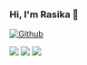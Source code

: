 ### Hi, I'm Rasika 👋
<!--
- 🔭 I’m currently working on ...
- 🌱 I’m currently learning ...
- 👯 I’m looking to collaborate on ...
- 🤔 I’m looking for help with ...
- 💬 Ask me about ...
- 📫 How to reach me: ...
- 😄 Pronouns: ...
- ⚡ Fun fact: ...
-->
[![Github](https://img.shields.io/github/followers/kanushka?label=Follow&style=social)](https://github.com/rasika2012/) 

![](http://github-profile-summary-cards.vercel.app/api/cards/profile-details?username=rasika2012&theme=apprentice)
![](http://github-profile-summary-cards.vercel.app/api/cards/productive-time?username=rasika2012&theme=apprentice&utcOffset=5.30)
![](http://github-profile-summary-cards.vercel.app/api/cards/stats?username=rasika2012&theme=apprentice)

<!-- ![Commits](http://github-profile-summary-cards.vercel.app/api/cards/most-commit-language?username=kanushka&theme=github) -->
